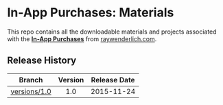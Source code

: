 # In-App Purchases: Materials

This repo contains all the downloadable materials and projects associated with the **[In-App Purchases](https://www.raywenderlich.com/1304447-in-app-purchases)** from [raywenderlich.com](https://www.raywenderlich.com).

## Release History

| Branch                                                                                 | Version | Release Date |
| -------------------------------------------------------------------------------------- |:-------:|:------------:|
| [versions/1.0](https://github.com/raywenderlich/video-iap-materials/tree/versions/1.0) | 1.0     | 2015-11-24   |
